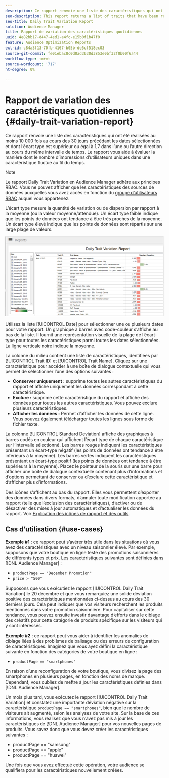 ```yaml
---
description: Ce rapport renvoie une liste des caractéristiques qui ont été réalisées au moins 10 000 fois au cours des 30 jours précédant les dates sélectionnées et dont l’écart type est supérieur ou égal à 1,7 dans l’une ou l’autre direction au cours du même intervalle de temps. Le rapport vous aide à évaluer la manière dont le nombre d’impressions d’utilisateurs uniques dans une caractéristique fluctue au fil du temps.
seo-description: This report returns a list of traits that have been realized at least 10,000 times in the 30 days prior to the selected date(s) and have a standard deviation greater or equal to 1.7 in either direction over the same time interval. The report helps you evaluate how the number of impressions from unique users in a trait fluctuate over time.
seo-title: Daily Trait Variation Report
solution: Audience Manager
title: Rapport de variation des caractéristiques quotidiennes
uuid: 4e82bb17-d447-4ed1-a4fc-e15b0f1b47f0
feature: Audience Optimization Reports
exl-id: c84a3f13-70fb-4167-b05b-de5cf518ec03
source-git-commit: fe01ebac8c0d0ad3630d3853e0bf32f0b00f6a44
workflow-type: tm+mt
source-wordcount: '717'
ht-degree: 0%

---
```


# Rapport de variation des caractéristiques quotidiennes {#daily-trait-variation-report}

Ce rapport renvoie une liste des caractéristiques qui ont été réalisées au moins 10 000 fois au cours des 30 jours précédant les dates sélectionnées et dont l’écart type est supérieur ou égal à 1,7 dans l’une ou l’autre direction au cours du même intervalle de temps. Le rapport vous aide à évaluer la manière dont le nombre d’impressions d’utilisateurs uniques dans une caractéristique fluctue au fil du temps.

>[!NOTE]
>
>Le rapport Daily Trait Variation en Audience Manager adhère aux principes RBAC. Vous ne pouvez afficher que les caractéristiques des sources de données auxquelles vous avez accès en fonction du [groupe d’utilisateurs RBAC](/help/using/features/administration/administration-overview.md) auquel vous appartenez.

L’écart type mesure la quantité de variation ou de dispersion par rapport à la moyenne (ou la valeur moyenne/attendue). Un écart type faible indique que les points de données ont tendance à être très proches de la moyenne. Un écart type élevé indique que les points de données sont répartis sur une large plage de valeurs.

![](assets/daily_trait_variation.png)

Utilisez la liste [!UICONTROL Date] pour sélectionner une ou plusieurs dates pour votre rapport. Un graphique à barres avec code-couleur s’affiche au bas de la liste. Il fournit une représentation visuelle de la plage de l’écart-type pour toutes les caractéristiques parmi toutes les dates sélectionnées. La ligne verticale noire indique la moyenne.

La colonne du milieu contient une liste de caractéristiques, identifiées par [!UICONTROL Trait ID] et [!UICONTROL Trait Name]. Cliquez sur une caractéristique pour accéder à une boîte de dialogue contextuelle qui vous permet de sélectionner l’une des options suivantes :

* **Conserver uniquement :** supprime toutes les autres caractéristiques du rapport et affiche uniquement les données correspondant à cette caractéristique.
* **Exclure :** supprime cette caractéristique du rapport et affiche des données pour toutes les autres caractéristiques. Vous pouvez exclure plusieurs caractéristiques.
* **Afficher les données :** Permet d’afficher les données de cette ligne. Vous pouvez également télécharger toutes les lignes sous forme de fichier texte.

La colonne [!UICONTROL Standard Deviation] affiche des graphiques à barres codés en couleur qui affichent l’écart type de chaque caractéristique sur l’intervalle sélectionné. Les barres rouges indiquent les caractéristiques présentant un écart-type négatif (les points de données ont tendance à être inférieurs à la moyenne). Les barres vertes indiquent les caractéristiques présentant un écart-type positif (les points de données ont tendance à être supérieurs à la moyenne). Placez le pointeur de la souris sur une barre pour afficher une boîte de dialogue contextuelle contenant plus d’informations et d’options permettant de conserver ou d’exclure cette caractéristique et d’afficher plus d’informations.

Des icônes s’affichent au bas du rapport. Elles vous permettent d’exporter des données dans divers formats, d’annuler toute modification apportée au rapport (telle que l’exclusion des caractéristiques), d’activer ou de désactiver des mises à jour automatiques et d’actualiser les données du rapport. Voir [Explication des icônes de rapport et des outils](../../reporting/dynamic-reports/interactive-report-technology.md#icons-tools-explained).

## Cas d’utilisation {#use-cases}

**Exemple #1** : ce rapport peut s’avérer très utile dans les situations où vous avez des caractéristiques avec un niveau saisonnier élevé. Par exemple, supposons que votre boutique en ligne teste des promotions saisonnières de différents types et prix. Les caractéristiques suivantes sont définies dans [!DNL Audience Manager] :

* `productPage == "December Promotion"`
* `price > "500"`

Supposons que vous exécutiez le rapport [!UICONTROL Daily Trait Variation] le 20 décembre et que vous remarquiez une solide déviation positive des caractéristiques mentionnées ci-dessus au cours des 30 derniers jours. Cela peut indiquer que vos visiteurs recherchent les produits mentionnés dans votre promotion saisonnière. Pour capitaliser sur cette tendance, vous pouvez ensuite investir davantage d’efforts dans le ciblage des créatifs pour cette catégorie de produits spécifique sur les visiteurs qui y sont intéressés.

**Exemple #2** : ce rapport peut vous aider à identifier les anomalies de ciblage liées à des problèmes de balisage ou des erreurs de configuration de caractéristiques. Imaginez que vous ayez défini la caractéristique suivante en fonction des catégories de votre boutique en ligne :

* `productPage == "smartphones"`

En raison d’une reconfiguration de votre boutique, vous divisez la page des smartphones en plusieurs pages, en fonction des noms de marque. Cependant, vous oubliez de mettre à jour les caractéristiques définies dans [!DNL Audience Manager].

Un mois plus tard, vous exécutez le rapport [!UICONTROL Daily Trait Variation] et constatez une importante déviation négative sur la caractéristique `productPage == "smartphones"`, bien que le nombre de visiteurs ait augmenté, selon les analyses de votre site. Sur la base de ces informations, vous réalisez que vous n’avez pas mis à jour les caractéristiques de [!DNL Audience Manager] pour vos nouvelles pages de produits. Vous savez donc que vous devez créer les caractéristiques suivantes :

* productPage == &quot;samsung&quot;
* productPage == &quot;apple&quot;
* productPage == &quot;huawei&quot;

Une fois que vous avez effectué cette opération, votre audience se qualifiera pour les caractéristiques nouvellement créées.

